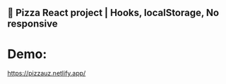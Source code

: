 ## 🍕 Pizza React project | Hooks, localStorage, No responsive

# Demo:
https://pizzauz.netlify.app/
